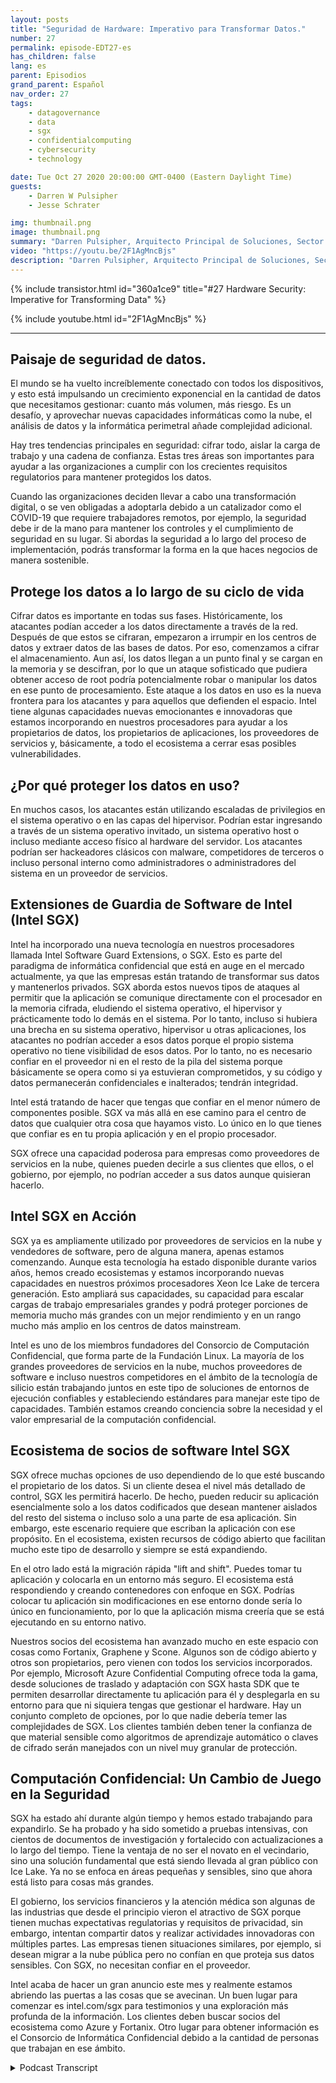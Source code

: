 ```yaml
---
layout: posts
title: "Seguridad de Hardware: Imperativo para Transformar Datos."
number: 27
permalink: episode-EDT27-es
has_children: false
lang: es
parent: Episodios
grand_parent: Español
nav_order: 27
tags:
    - datagovernance
    - data
    - sgx
    - confidentialcomputing
    - cybersecurity
    - technology

date: Tue Oct 27 2020 20:00:00 GMT-0400 (Eastern Daylight Time)
guests:
    - Darren W Pulsipher
    - Jesse Schrater

img: thumbnail.png
image: thumbnail.png
summary: "Darren Pulsipher, Arquitecto Principal de Soluciones, Sector Público, Intel, y Jesse Schrater, Gerente de Seguridad, Grupo de Plataformas de Datos, Intel, discuten el panorama actual de seguridad y cómo la tecnología SGX de Intel y su ecosistema de colaboradores ofrecen una solución oportuna y probada para los datos en uso y otras preocupaciones de seguridad."
video: "https://youtu.be/2F1AgMncBjs"
description: "Darren Pulsipher, Arquitecto Principal de Soluciones, Sector Público, Intel, y Jesse Schrater, Gerente de Seguridad, Grupo de Plataformas de Datos, Intel, discuten el panorama actual de seguridad y cómo la tecnología SGX de Intel y su ecosistema de colaboradores ofrecen una solución oportuna y probada para los datos en uso y otras preocupaciones de seguridad."
---
```


<div>
{% include transistor.html id="360a1ce9" title="#27 Hardware Security: Imperative for Transforming Data" %}

{% include youtube.html id="2F1AgMncBjs" %}
</div>

---

## Paisaje de seguridad de datos.

El mundo se ha vuelto increíblemente conectado con todos los dispositivos, y esto está impulsando un crecimiento exponencial en la cantidad de datos que necesitamos gestionar: cuanto más volumen, más riesgo. Es un desafío, y aprovechar nuevas capacidades informáticas como la nube, el análisis de datos y la informática perimetral añade complejidad adicional.

Hay tres tendencias principales en seguridad: cifrar todo, aislar la carga de trabajo y una cadena de confianza. Estas tres áreas son importantes para ayudar a las organizaciones a cumplir con los crecientes requisitos regulatorios para mantener protegidos los datos.

Cuando las organizaciones deciden llevar a cabo una transformación digital, o se ven obligadas a adoptarla debido a un catalizador como el COVID-19 que requiere trabajadores remotos, por ejemplo, la seguridad debe ir de la mano para mantener los controles y el cumplimiento de seguridad en su lugar. Si abordas la seguridad a lo largo del proceso de implementación, podrás transformar la forma en la que haces negocios de manera sostenible.

## Protege los datos a lo largo de su ciclo de vida

Cifrar datos es importante en todas sus fases. Históricamente, los atacantes podían acceder a los datos directamente a través de la red. Después de que estos se cifraran, empezaron a irrumpir en los centros de datos y extraer datos de las bases de datos. Por eso, comenzamos a cifrar el almacenamiento. Aun así, los datos llegan a un punto final y se cargan en la memoria y se descifran, por lo que un ataque sofisticado que pudiera obtener acceso de root podría potencialmente robar o manipular los datos en ese punto de procesamiento. Este ataque a los datos en uso es la nueva frontera para los atacantes y para aquellos que defienden el espacio. Intel tiene algunas capacidades nuevas emocionantes e innovadoras que estamos incorporando en nuestros procesadores para ayudar a los propietarios de datos, los propietarios de aplicaciones, los proveedores de servicios y, básicamente, a todo el ecosistema a cerrar esas posibles vulnerabilidades.

## ¿Por qué proteger los datos en uso?

En muchos casos, los atacantes están utilizando escaladas de privilegios en el sistema operativo o en las capas del hipervisor. Podrían estar ingresando a través de un sistema operativo invitado, un sistema operativo host o incluso mediante acceso físico al hardware del servidor. Los atacantes podrían ser hackeadores clásicos con malware, competidores de terceros o incluso personal interno como administradores o administradores del sistema en un proveedor de servicios.

## Extensiones de Guardia de Software de Intel (Intel SGX)

Intel ha incorporado una nueva tecnología en nuestros procesadores llamada Intel Software Guard Extensions, o SGX. Esto es parte del paradigma de informática confidencial que está en auge en el mercado actualmente, ya que las empresas están tratando de transformar sus datos y mantenerlos privados. SGX aborda estos nuevos tipos de ataques al permitir que la aplicación se comunique directamente con el procesador en la memoria cifrada, eludiendo el sistema operativo, el hipervisor y prácticamente todo lo demás en el sistema. Por lo tanto, incluso si hubiera una brecha en su sistema operativo, hipervisor u otras aplicaciones, los atacantes no podrían acceder a esos datos porque el propio sistema operativo no tiene visibilidad de esos datos. Por lo tanto, no es necesario confiar en el proveedor ni en el resto de la pila del sistema porque básicamente se opera como si ya estuvieran comprometidos, y su código y datos permanecerán confidenciales e inalterados; tendrán integridad.

Intel está tratando de hacer que tengas que confiar en el menor número de componentes posible. SGX va más allá en ese camino para el centro de datos que cualquier otra cosa que hayamos visto. Lo único en lo que tienes que confiar es en tu propia aplicación y en el propio procesador.

SGX ofrece una capacidad poderosa para empresas como proveedores de servicios en la nube, quienes pueden decirle a sus clientes que ellos, o el gobierno, por ejemplo, no podrían acceder a sus datos aunque quisieran hacerlo.

## Intel SGX en Acción

SGX ya es ampliamente utilizado por proveedores de servicios en la nube y vendedores de software, pero de alguna manera, apenas estamos comenzando. Aunque esta tecnología ha estado disponible durante varios años, hemos creado ecosistemas y estamos incorporando nuevas capacidades en nuestros próximos procesadores Xeon Ice Lake de tercera generación. Esto ampliará sus capacidades, su capacidad para escalar cargas de trabajo empresariales grandes y podrá proteger porciones de memoria mucho más grandes con un mejor rendimiento y en un rango mucho más amplio en los centros de datos mainstream.

Intel es uno de los miembros fundadores del Consorcio de Computación Confidencial, que forma parte de la Fundación Linux. La mayoría de los grandes proveedores de servicios en la nube, muchos proveedores de software e incluso nuestros competidores en el ámbito de la tecnología de silicio están trabajando juntos en este tipo de soluciones de entornos de ejecución confiables y estableciendo estándares para manejar este tipo de capacidades. También estamos creando conciencia sobre la necesidad y el valor empresarial de la computación confidencial.

## Ecosistema de socios de software Intel SGX

SGX ofrece muchas opciones de uso dependiendo de lo que esté buscando el propietario de los datos. Si un cliente desea el nivel más detallado de control, SGX les permitirá hacerlo. De hecho, pueden reducir su aplicación esencialmente solo a los datos codificados que desean mantener aislados del resto del sistema o incluso solo a una parte de esa aplicación. Sin embargo, este escenario requiere que escriban la aplicación con ese propósito. En el ecosistema, existen recursos de código abierto que facilitan mucho este tipo de desarrollo y siempre se está expandiendo.

En el otro lado está la migración rápida "lift and shift". Puedes tomar tu aplicación y colocarla en un entorno más seguro. El ecosistema está respondiendo y creando contenedores con enfoque en SGX. Podrías colocar tu aplicación sin modificaciones en ese entorno donde sería lo único en funcionamiento, por lo que la aplicación misma creería que se está ejecutando en su entorno nativo.

Nuestros socios del ecosistema han avanzado mucho en este espacio con cosas como Fortanix, Graphene y Scone. Algunos son de código abierto y otros son propietarios, pero vienen con todos los servicios incorporados. Por ejemplo, Microsoft Azure Confidential Computing ofrece toda la gama, desde soluciones de traslado y adaptación con SGX hasta SDK que te permiten desarrollar directamente tu aplicación para él y desplegarla en su entorno para que ni siquiera tengas que gestionar el hardware. Hay un conjunto completo de opciones, por lo que nadie debería temer las complejidades de SGX. Los clientes también deben tener la confianza de que material sensible como algoritmos de aprendizaje automático o claves de cifrado serán manejados con un nivel muy granular de protección.

## Computación Confidencial: Un Cambio de Juego en la Seguridad

SGX ha estado ahí durante algún tiempo y hemos estado trabajando para expandirlo. Se ha probado y ha sido sometido a pruebas intensivas, con cientos de documentos de investigación y fortalecido con actualizaciones a lo largo del tiempo. Tiene la ventaja de no ser el novato en el vecindario, sino una solución fundamental que está siendo llevada al gran público con Ice Lake. Ya no se enfoca en áreas pequeñas y sensibles, sino que ahora está listo para cosas más grandes.

El gobierno, los servicios financieros y la atención médica son algunas de las industrias que desde el principio vieron el atractivo de SGX porque tienen muchas expectativas regulatorias y requisitos de privacidad, sin embargo, intentan compartir datos y realizar actividades innovadoras con múltiples partes. Las empresas tienen situaciones similares, por ejemplo, si desean migrar a la nube pública pero no confían en que proteja sus datos sensibles. Con SGX, no necesitan confiar en el proveedor.

Intel acaba de hacer un gran anuncio este mes y realmente estamos abriendo las puertas a las cosas que se avecinan. Un buen lugar para comenzar es intel.com/sgx para testimonios y una exploración más profunda de la información. Los clientes deben buscar socios del ecosistema como Azure y Fortanix. Otro lugar para obtener información es el Consorcio de Informática Confidencial debido a la cantidad de personas que trabajan en ese ámbito.



<details>
<summary> Podcast Transcript </summary>

<p></p>

</details>
